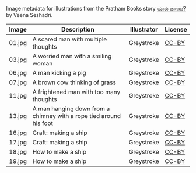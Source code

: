 Image metadata for illustrations from the Pratham Books story [ಯಾರು ಜಾಣರು?](https://storyweaver.org.in/stories/1108-yaaru-jaanaru) by Veena Seshadri.

Image | Description | Illustrator | License
----- | ----------- | ----------- | -------
01.jpg | A scared man with multiple thoughts | Greystroke | [CC-BY](https://creativecommons.org/licenses/by/4.0/)
03.jpg | A worried man with a smiling woman | Greystroke | [CC-BY](https://creativecommons.org/licenses/by/4.0/)
06.jpg | A man kicking a pig | Greystroke | [CC-BY](https://creativecommons.org/licenses/by/4.0/)
07.jpg | A brown cow thinking of grass | Greystroke | [CC-BY](https://creativecommons.org/licenses/by/4.0/)
11.jpg | A frightened man with too many thoughts | Greystroke | [CC-BY](https://creativecommons.org/licenses/by/4.0/)
13.jpg | A man hanging down from a chimney with a rope tied around his foot | Greystroke | [CC-BY](https://creativecommons.org/licenses/by/4.0/)
16.jpg | Craft: making a ship | Greystroke | [CC-BY](https://creativecommons.org/licenses/by/4.0/)
17.jpg | Craft: making a ship | Greystroke | [CC-BY](https://creativecommons.org/licenses/by/4.0/)
18.jpg | How to make a ship | Greystroke | [CC-BY](https://creativecommons.org/licenses/by/4.0/)
19.jpg | How to make a ship | Greystroke | [CC-BY](https://creativecommons.org/licenses/by/4.0/)